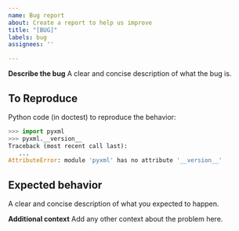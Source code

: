 ```yaml
---
name: Bug report
about: Create a report to help us improve
title: "[BUG]"
labels: bug
assignees: ''

---
```


**Describe the bug**
A clear and concise description of what the bug is.

## To Reproduce
Python code (in doctest) to reproduce the behavior:
~~~python
>>> import pyxml
>>> pyxml.__version__
Traceback (most recent call last):
   ...
AttributeError: module 'pyxml' has no attribute '__version__'
~~~

## Expected behavior
A clear and concise description of what you expected to happen.

**Additional context**
Add any other context about the problem here.
